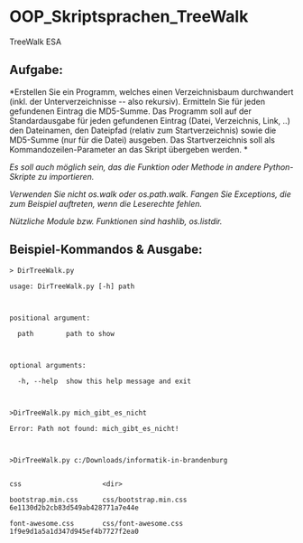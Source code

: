 # OOP_Skriptsprachen_TreeWalk
TreeWalk ESA

## Aufgabe:

*Erstellen Sie ein Programm, welches einen Verzeichnisbaum durchwandert (inkl. der Unterverzeichnisse -- also rekursiv). Ermitteln Sie für jeden gefundenen Eintrag die MD5-Summe.  Das Programm soll auf der Standardausgabe für jeden gefundenen Eintrag (Datei, Verzeichnis, Link, ..) den Dateinamen, den Dateipfad (relativ zum Startverzeichnis) sowie  die MD5-Summe (nur für die Datei)  ausgeben. Das Startverzeichnis soll als Kommandozeilen-Parameter an das Skript übergeben werden. *

*Es soll auch möglich sein, das die Funktion oder Methode in andere Python-Skripte zu importieren.*

*Verwenden Sie nicht os.walk oder os.path.walk. Fangen Sie Exceptions, die zum Beispiel auftreten, wenn die Leserechte fehlen.*

*Nützliche Module bzw. Funktionen sind hashlib, os.listdir.*



## Beispiel-Kommandos & Ausgabe:
```
> DirTreeWalk.py

usage: DirTreeWalk.py [-h] path



positional argument:

  path        path to show



optional arguments:

  -h, --help  show this help message and exit



>DirTreeWalk.py mich_gibt_es_nicht

Error: Path not found: mich_gibt_es_nicht!



>DirTreeWalk.py c:/Downloads/informatik-in-brandenburg


css                    <dir>

bootstrap.min.css      css/bootstrap.min.css      6e1130d2b2cb83d549ab428771a7e44e

font-awesome.css       css/font-awesome.css       1f9e9d1a5a1d347d945ef4b7727f2ea0
```
